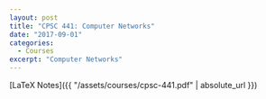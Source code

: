 ```yaml
---
layout: post
title: "CPSC 441: Computer Networks"
date: "2017-09-01"
categories:
  - Courses
excerpt: "Computer Networks"
---
```


[LaTeX Notes]({{ "/assets/courses/cpsc-441.pdf" | absolute_url }})
